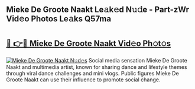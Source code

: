 ## Mieke De Groote Naakt Le𝚊k𝚎d N𝚞𝚍e - Part-zWr Vid𝚎o Photos Le𝚊ks Q57ma

# <h2><a href="http://fb8wzb.evod.top/?m=Mieke+De+Groote+Naakt">🔗 👉🔴 Mieke De Groote Naakt Vid𝚎o Ph𝚘t𝚘s</a></h2>

[![Mieke De Groote Naakt N𝚞d𝚎s](https://i.imgur.com/8V9OHl7.gif)](http://fb8wzb.evod.top/?m=Mieke+De+Groote+Naakt)
Social media sensation Mieke De Groote Naakt and multimedia artist, known for sharing dance and lifestyle themes through viral dance challenges and mini vlogs. Public figures Mieke De Groote Naakt can use their influence to promote social change. 

